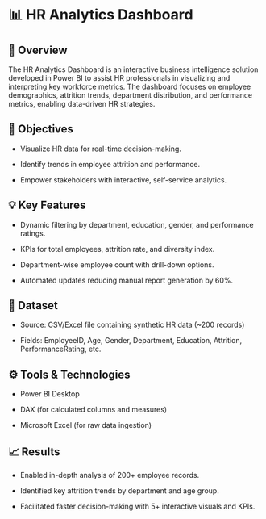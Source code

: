 # 📊 HR Analytics Dashboard
## 📝 Overview
The HR Analytics Dashboard is an interactive business intelligence solution developed in Power BI to assist HR professionals in visualizing and interpreting key workforce metrics. The dashboard focuses on employee demographics, attrition trends, department distribution, and performance metrics, enabling data-driven HR strategies.

## 🎯 Objectives
- Visualize HR data for real-time decision-making.

- Identify trends in employee attrition and performance.

- Empower stakeholders with interactive, self-service analytics.

## 💡 Key Features
- Dynamic filtering by department, education, gender, and performance ratings.

- KPIs for total employees, attrition rate, and diversity index.

- Department-wise employee count with drill-down options.

- Automated updates reducing manual report generation by 60%.

## 📂 Dataset
- Source: CSV/Excel file containing synthetic HR data (~200 records)

- Fields: EmployeeID, Age, Gender, Department, Education, Attrition, PerformanceRating, etc.

## ⚙️ Tools & Technologies
- Power BI Desktop

- DAX (for calculated columns and measures)

- Microsoft Excel (for raw data ingestion)

## 📈 Results
- Enabled in-depth analysis of 200+ employee records.

- Identified key attrition trends by department and age group.

- Facilitated faster decision-making with 5+ interactive visuals and KPIs.
